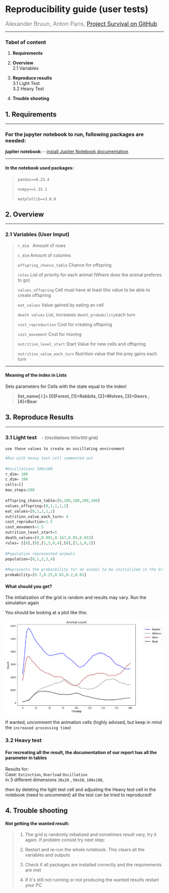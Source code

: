 
 # Reproducibility guide (user tests)
<font size=4 color='gray'>Alexander Bruun, Anton Paris, [Project Survival on GitHub](https://github.com/parisj/project_survival)</font>

***

### Tabel of content
1. <b>Requirements</b> <br>


2.  <b>Overview</b> <br>
    2.1 Variables <br>
    
    
3.  <b>Reproduce results</b><br>
    3.1 Light Test<br>
    3.2 Heavy Test<br>
    
    
4.  <b>Trouble shooting</b>

##  1. Requirements
***

### For the jupyter notebook to run, following packages are needed: 

 <b>jupiter notebook:</b> - [install Jupiter Notebook documentation](http://jupyter.org/install) <br>

***
#### In the notebook used packages: 

>`pandas==0.23.4`<br>
>
>`numpy==1.15.1`<br>
>
>`matplotlib==3.0.0`<br>






## 2. Overview
***

### 2.1 Variables (User Imput)
>`r_dim ` Amount of rows<br>
>
>`c_dim`  Amount of columns<br>
>
>`offspring_chance_table` Chance for offspring<br>
>
>`rules` List of priority for each animal (Where does the animal preferes to go) <br>
>
>`values_offspring` Cell must have at least this value to be able to create offspring <br>
>
>`eat_values` Value gained by eating an cell <br>
>
>`death values` List, increases `death_probability`each turn  <br>
>
>`cost_reproduction` Cost for creating offspring <br>
>
>`cost_movement` Cost for moving  <br>
>
>`nutrition_level_start` Start Value for new cells and offspring <br>
>
>`nutrition_value_each_turn` Nutrition value that the prey gains each turn  <br>
***

 <a id="meaning_list"></a>
#### Meaning of the index in Lists  
Sets parameters for Cells with the state equal to the index! <br> 
><b>list_name[ i ]= [0]Forest, [1]=Rabbits, [2]=Wolves, [3]=Deers ,[4]=Bear </b>
   

## 3. Reproduce Results
***

### 3.1 Light test  &ensp; <font size=2.5 color='gray'> - (Oscillations 100x100 grid)</font>


`use these values to create an oscillating environment`



```python
#Run with heavy test cell commented out 

#Oscillations 100x100 
r_dim= 100
c_dim= 100
cells=[]
max_steps=200

offspring_chance_table=[0,100,100,100,100]
values_offspring=[0,1,1,1,1]
eat_values=[0,1,1,1,1]
nutrition_value_each_turn= 4
cost_reproduction=1.5
cost_movement=1.5
nutrition_level_start=5
death_values=[0,0.091,0.167,0.05,0.033]
rules= [[0],[0],[1,3,0,4],[0],[3,1,0,2]]

#Population represented animals 
population=[0,1,2,3,4]

#Represents the probasbility for an animal to be initialized in the Grid
probability=[0.7,0.25,0.01,0.2,0.01]
```

#### What should you get?
The initialization of the grid is random and results may vary. Run the simulation again <br>

You should be looking at a plot like this: 

![Oscillation 100x100](example_plot_light_use.png "Oscillation 100x100")

If wanted, uncomment the animation cells (highly advised, but keep in mind the `increased processing time`)

### 3.2 Heavy test

#### For recreating all the result, the documentation of our report has all the parameter in tables

Results for: <br>
Case: `Extinction`, `Overload` `Oscillation` <br>
in 3 different dimensions
`20x20` , `50x50`, `100x100`, <br> 

then by deleting the light test cell and adjusting the Heavy test cell in the notebook (need to uncomment) all the test can be tried to reproduced!






## 4. Trouble shooting

####  Not getting the wanted result:
> 1. The grid is randomly initialized and sometimes result vary, try it again. If problem consist try next step: 
>
>
> 2. Restart and re-run the whole notebook. This clears all the variables and outputs
>
>
>3. Check if all packages are installed correctly and the requirements are met
>
>
>4. If it's still not running or not producing the wanted results restart your PC 


```python

```
